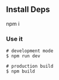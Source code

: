 ## Install Deps
npm i

### Use it

```
# development mode
$ npm run dev

# production build
$ npm build 
```
